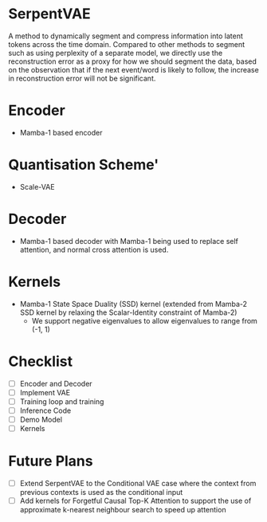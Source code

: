 # SerpentVAE
A method to dynamically segment and compress information into latent tokens across the time domain. Compared to other methods to segment such as using perplexity of a separate model, we directly use the reconstruction error as a proxy for how we should segment the data, based on the observation that if the next event/word is likely to follow, the increase in reconstruction error will not be significant.

# Encoder
- Mamba-1 based encoder

# Quantisation Scheme'
- Scale-VAE

# Decoder
- Mamba-1 based decoder with Mamba-1 being used to replace self attention, and normal cross attention is used.

# Kernels
- Mamba-1 State Space Duality (SSD) kernel (extended from Mamba-2 SSD kernel by relaxing the Scalar-Identity constraint of Mamba-2)
  - We support negative eigenvalues to allow eigenvalues to range from (-1, 1)
 
# Checklist
- [ ] Encoder and Decoder
- [ ] Implement VAE
- [ ] Training loop and training
- [ ] Inference Code
- [ ] Demo Model
- [ ] Kernels

# Future Plans
- [ ] Extend SerpentVAE to the Conditional VAE case where the context from previous contexts is used as the conditional input
- [ ] Add kernels for Forgetful Causal Top-K Attention to support the use of approximate k-nearest neighbour search to speed up attention